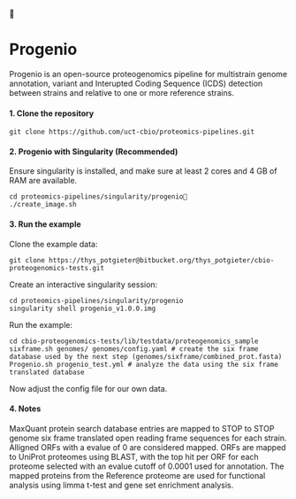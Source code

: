 
# Progenio

Progenio is an open-source proteogenomics pipeline for multistrain genome annotation, variant and Interupted Coding Sequence (ICDS) detection between strains and relative to one or more reference strains.

#### 1. Clone the repository
`git clone https://github.com/uct-cbio/proteomics-pipelines.git`

#### 2. Progenio with Singularity (Recommended)
Ensure singularity is installed, and make sure at least 2 cores and 4 GB of RAM are available.

~~~
cd proteomics-pipelines/singularity/progenio
./create_image.sh
~~~

#### 3. Run the example 
Clone the example data:
~~~
git clone https://thys_potgieter@bitbucket.org/thys_potgieter/cbio-proteogenomics-tests.git
~~~

Create an interactive singularity session:
~~~
cd proteomics-pipelines/singularity/progenio
singularity shell progenio_v1.0.0.img 
~~~

Run the example:
~~~
cd cbio-proteogenomics-tests/lib/testdata/proteogenomics_sample
sixframe.sh genomes/ genomes/config.yaml # create the six frame database used by the next step (genomes/sixframe/combined_prot.fasta)
Progenio.sh progenio_test.yml # analyze the data using the six frame translated database
~~~

Now adjust the config file for our own data.

#### 4. Notes
MaxQuant protein search database entries are mapped to STOP to STOP genome six frame translated open reading frame sequences for each strain. Alligned ORFs with a evalue of 0 are considered mapped. ORFs are mapped to UniProt proteomes using BLAST, with the top hit per ORF for each proteome selected with an evalue cutoff of 0.0001 used for annotation. The mapped proteins from the Reference proteome are used for functional analysis using limma t-test and gene set enrichment analysis.
